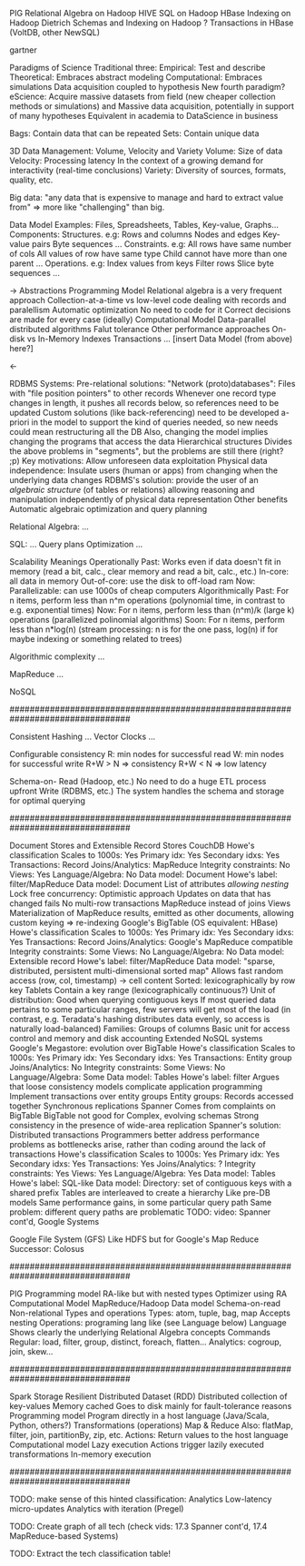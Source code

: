 PIG         Relational Algebra on Hadoop
HIVE        SQL on Hadoop
HBase       Indexing on Hadoop
Dietrich    Schemas and Indexing on Hadoop
?           Transactions in HBase (VoltDB, other NewSQL)

gartner


Paradigms of Science
    Traditional three:
        Empirical: Test and describe
        Theoretical: Embraces abstract modeling
        Computational: Embraces simulations
            Data acquisition coupled to hypothesis
    New fourth paradigm?
        eScience: Acquire massive datasets from field (new cheaper collection methods or simulations) and
            Massive data acquisition, potentially in support of many hypotheses
            Equivalent in academia to DataScience in business


Bags: Contain data that can be repeated
Sets: Contain unique data


3D Data Management: Volume, Velocity and Variety
    Volume: Size of data
    Velocity: Processing latency
        In the context of a growing demand for interactivity (real-time conclusions)
    Variety: Diversity of sources, formats, quality, etc.



Big data: "any data that is expensive to manage and hard to extract value from" => more like "challenging" than big.




Data Model
    Examples: Files, Spreadsheets, Tables, Key-value, Graphs...
    Components:
        Structures. e.g:
            Rows and columns
            Nodes and edges
            Key-value pairs
            Byte sequences
            ...
        Constraints. e.g:
            All rows have same number of cols
            All values of row have same type
            Child cannot have more than one parent
            ...
        Operations. e.g:
            Index values from keys
            Filter rows
            Slice byte sequences
            ...


->
Abstractions
  Programming Model
    Relational algebra is a very frequent approach
    Collection-at-a-time
      vs low-level code dealing with records and paralellism
    Automatic optimization
      No need to code for it
      Correct decisions are made for every case (ideally)
  Computational Model
    Data-parallel distributed algorithms
    Falut tolerance
    Other performance approaches
      On-disk vs In-Memory
      Indexes
      Transactions
      ...
  [insert Data Model (from above) here?]

<-


RDBMS Systems:
    Pre-relational solutions:
        "Network (proto)databases": Files with "file position pointers" to other records
            Whenever one record type changes in length, it pushes all records below, so references need to be updated
            Custom solutions (like back-referencing) need to be developed a-priori in the model to support the kind of queries needed, so new needs could mean restructuring all the DB
            Also, changing the model implies changing the programs that access the data
        Hierarchical structures
            Divides the above problems in "segments", but the problems are still there (right? ;p)
    Key motivations:
        Allow unforeseen data exploitation
        Physical data independence: Insulate users (human or apps) from changing when the underlying data changes
            RDBMS's solution: provide the user of an _algebraic structure_ (of tables or relations) allowing reasoning and manipulation independently of physical data representation
    Other benefits
        Automatic algebraic optimization and query planning


Relational Algebra:
    ...

SQL:
    ...
    Query plans
        Optimization
            ...


Scalability
    Meanings
        Operationally
            Past: Works even if data doesn't fit in memory (read a bit, calc., clear memory and read a bit, calc., etc.)
                In-core: all data in memory
                Out-of-core: use the disk to off-load ram
            Now: Parallelizable: can use 1000s of cheap computers
        Algorithmically
            Past: For n items, perform less than n^m operations (polynomial time, in contrast to e.g. exponential times)
            Now: For n items, perform less than (n^m)/k (large k) operations (parallelized polinomial algorithms)
            Soon: For n items, perform less than n*log(n) (stream processing: n is for the one pass, log(n) if for maybe indexing or something related to trees)

Algorithmic complexity
    ...

MapReduce
    ...

NoSQL


################################################################################

Consistent Hashing
    ...
Vector Clocks
    ...

Configurable consistency
    R: min nodes for successful read
    W: min nodes for successful write
    R+W > N => consistency
    R+W < N => low latency

Schema-on-
  Read (Hadoop, etc.)
    No need to do a huge ETL process upfront
  Write (RDBMS, etc.)
    The system handles the schema and storage for optimal querying

################################################################################

Document Stores and Extensible Record Stores
    CouchDB
        Howe's classification
            Scales to 1000s: Yes
            Primary idx: Yes
            Secondary idxs: Yes
            Transactions: Record
            Joins/Analytics: MapReduce
            Integrity constraints: No
            Views: Yes
            Language/Algebra: No
            Data model: Document
            Howe's label: filter/MapReduce
        Data model: Document
            List of attributes _allowing nesting_
        Lock free concurrency: Optimistic approach
            Updates on data that has changed fails
        No multi-row transactions
        MapReduce instead of joins
        Views
            Materialization of MapReduce results, emitted as other documents, allowing custom keying => re-indexing
    Google's BigTable (OS equivalent: HBase)
        Howe's classification
            Scales to 1000s: Yes
            Primary idx: Yes
            Secondary idxs: Yes
            Transactions: Record
            Joins/Analytics: Google's MapReduce compatible
            Integrity constraints: Some
            Views: No
            Language/Algebra: No
            Data model: Extensible record
            Howe's label: filter/MapReduce
        Data model: "sparse, distributed, persistent multi-dimensional sorted map"
            Allows fast random access
                (row, col, timestamp) -> cell content
            Sorted: lexicographically by row key
            Tablets
                Contain a key range (lexicographically continuous?)
                Unit of distribution:
                    Good when querying contiguous keys
                    If most queried data pertains to some particular ranges, few servers will get most of the load
                        (in contrast, e.g. Teradata's hashing distributes data evenly, so access is naturally load-balanced)
            Families: Groups of columns
                Basic unit for access control and memory and disk accounting
Extended NoSQL systems
    Google's Megastore: evolution over BigTable
        Howe's classification
            Scales to 1000s: Yes
            Primary idx: Yes
            Secondary idxs: Yes
            Transactions: Entity group
            Joins/Analytics: No
            Integrity constraints: Some
            Views: No
            Language/Algebra: Some
            Data model: Tables
            Howe's label: filter
        Argues that loose consistency models complicate application programming
            Implement transactions over entity groups
                Entity groups: Records accessed together
            Synchronous replications
    Spanner
        Comes from complaints on BigTable
            BigTable not good for
                Complex, evolving schemas
                Strong consistency in the presence of wide-area replication
            Spanner's solution: Distributed transactions
                Programmers better address performance problems as bottlenecks arise, rather than coding around the lack of transactions
        Howe's classification
            Scales to 1000s: Yes
            Primary idx: Yes
            Secondary idxs: Yes
            Transactions: Yes
            Joins/Analytics: ?
            Integrity constraints: Yes
            Views: Yes
            Language/Algebra: Yes
            Data model: Tables
            Howe's label: SQL-like
        Data model: Directory: set of contiguous keys with a shared prefix
            Tables are interleaved to create a hierarchy
                Like pre-DB models
                    Same performance gains, in some particular query path
                    Same problem: different query paths are problematic
        TODO: video: Spanner cont'd, Google Systems

Google File System (GFS)
  Like HDFS but for Google's Map Reduce
  Successor: Colosus

################################################################################

 PIG
  Programming model
    RA-like but with nested types
      Optimizer using RA
  Computational Model
    MapReduce/Hadoop
  Data model
    Schema-on-read
    Non-relational
    Types and operations
      Types: atom, tuple, bag, map
        Accepts nesting
      Operations: programing lang like (see Language below)
  Language
    Shows clearly the underlying Relational Algebra concepts
    Commands
      Regular: load, filter, group, distinct, foreach, flatten...
      Analytics: cogroup, join, skew...

################################################################################

Spark
  Storage
    Resilient Distributed Dataset (RDD)
      Distributed collection of key-values
      Memory cached
        Goes to disk mainly for fault-tolerance reasons
    Programming model
      Program directly in a host language (Java/Scala, Python, others?)
      Transformations (operations)
        Map & Reduce
        Also: flatMap, filter, join, partitionBy, zip, etc.
      Actions: Return values to the host language
    Computational model
      Lazy execution
        Actions trigger lazily executed transformations
      In-memory execution









################################################################################


TODO: make sense of this hinted classification:
  Analytics
  Low-latency micro-updates
  Analytics with iteration (Pregel)

TODO: Create graph of all tech (check vids: 17.3 Spanner cont'd, 17.4 MapReduce-based Systems)

TODO: Extract the tech classification table!

